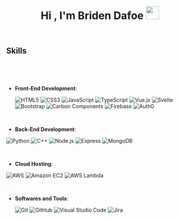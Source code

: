 
<h1 align="center"><b>Hi , I'm Briden Dafoe </b><img src="https://media.giphy.com/media/hvRJCLFzcasrR4ia7z/giphy.gif" width="35"></h1>

<br>

## <b> Skills</b>
<br>

<p align="center">

<br>   
    
- **Front-End Development**:

   ![HTML5](https://img.shields.io/badge/HTML5%20-%23E34F26.svg?style=for-the-badge&logo=html5&logoColor=white)
   ![CSS3](https://img.shields.io/badge/CSS%20-%231572B6.svg?style=for-the-badge&logo=css3&logoColor=white)
   ![JavaScript](https://img.shields.io/badge/JavaScript%20-%23F7DF1E.svg?style=for-the-badge&logo=javascript&logoColor=black)
  ![TypeScript](https://img.shields.io/badge/TypeScript-%23007ACC.svg?style=for-the-badge&logo=typescript&logoColor=white)
  ![Vue.js](https://img.shields.io/badge/Vue.js-35495E?style=for-the-badge&logo=vue-dot-js&logoColor=4FC08D)
  ![Svelte](https://img.shields.io/badge/Svelte-%23FF3E00.svg?style=for-the-badge&logo=svelte&logoColor=white)
  ![Bootstrap](https://img.shields.io/badge/Bootstrap-7952B3?style=for-the-badge&logo=bootstrap&logoColor=white)
  ![Carbon Components](https://img.shields.io/badge/Carbon%20Components-%2300B4A1.svg?style=for-the-badge&logo=ibm&logoColor=white)
  ![Firebase](https://img.shields.io/badge/Firebase-%23039BE5.svg?style=for-the-badge&logo=firebase&logoColor=white)
![Auth0](https://img.shields.io/badge/Auth0-EB5424?style=for-the-badge&logo=auth0&logoColor=white)



<br>   
    
- **Back-End Development**:

![Python](https://img.shields.io/badge/Python-%233776AB.svg?style=for-the-badge&logo=python&logoColor=white)
![C++](https://img.shields.io/badge/C++-%2300599C.svg?style=for-the-badge&logo=c%2B%2B&logoColor=white)
![Node.js](https://img.shields.io/badge/Node.js-43853D?style=for-the-badge&logo=node-dot-js&logoColor=white)
![Express](https://img.shields.io/badge/Express.js-404D59?style=for-the-badge)
![MongoDB](https://img.shields.io/badge/MongoDB-47A248?style=for-the-badge&logo=mongodb&logoColor=white)



<br>

- **Cloud Hosting**:

![AWS](https://img.shields.io/badge/AWS-FF9900?style=for-the-badge&logo=amazonaws&logoColor=white)
![Amazon EC2](https://img.shields.io/badge/Amazon_EC2-FF9900?style=for-the-badge&logo=amazonec2&logoColor=white)
![AWS Lambda](https://img.shields.io/badge/AWS%20Lambda-%23FF9900.svg?style=for-the-badge&logo=awslambda&logoColor=white)

    
<br>

- **Softwares and Tools**:

    ![Git](https://img.shields.io/badge/git-%23F05033.svg?style=for-the-badge&logo=git&logoColor=white)
    ![GitHub](https://img.shields.io/badge/github-%23121011.svg?style=for-the-badge&logo=github&logoColor=white)
    ![Visual Studio Code](https://img.shields.io/badge/Visual%20Studio%20Code-0078d7.svg?style=for-the-badge&logo=visual-studio-code&logoColor=white)
  ![Jira](https://img.shields.io/badge/Jira-%230A0FFF.svg?style=for-the-badge&logo=jira&logoColor=white)

  
  
</p>
